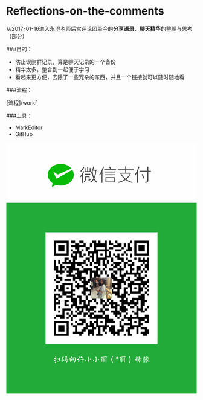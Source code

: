 # Reflections-on-the-comments
从2017-01-16进入永澄老师后宫评论团至今的**分享语录**、**聊天精华**的整理与思考（部分）

###目的：

- 防止误删群记录，算是聊天记录的一个备份
- 精华太多，整合到一起便于学习
- 看起来更方便，去除了一些冗杂的东西，并且一个链接就可以随时随地看

###流程：

[流程](workf

###工具：

- MarkEditor
- GitHub

![](./_image/788680987727851794.png)
